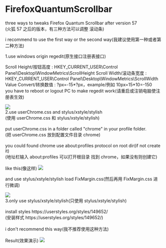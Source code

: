 # FirefoxQuantumScrollbar

three ways to tweaks Firefox Quantum Scrollbar after version 57<br>
(火狐 57 之后的版本，有三种方法可以调整 滚动条)

i recommend to use the first way or the second way(我建议使用第一种或者第二种方法)

1.use windows origin regedit(原生接口注册表接口)


Scroll Height/按钮高度 : HKEY_CURRENT_USER\Control Panel\Desktop\WindowMetrics\ScrollHeight
Scroll Width/滚动条宽度 : HKEY_CURRENT_USER\Control Panel\Desktop\WindowMetrics\ScrollWidth
Value Convert/转换数值 : ?px=-15*?px，example/例如 10px=15*10=-150
     
<br>you have to reboot or logout PC to make regedit work(请重启或注销电脑使注册表生效)

<img src=https://raw.githubusercontent.com/catcat520/FirefoxQuantumScrollbar/master/img/%E6%B3%A8%E5%86%8C%E8%A1%A8%E8%B0%83%E6%95%B4%E6%BB%9A%E5%8A%A8%E6%9D%A1.png>
<br>
2.use userChrome.css and stylus/xstyle/stylish<br>
(使用 userChrome.css 和 stylus/xstyle/stylish)<br><br>
put userChrome.css in a folder called "chrome" in your profile folder.<br>
(把 userChrome.css 放到配置文件目录 chrome)<br><br>
you could found chrome use about:profiles protocol on root dir(if not create it)<br>
(地址栏输入 about:profiles 可以打开根目录 找到 chrome，如果没有则创建它)<br><br>
like this(像这样)

<img src=https://raw.githubusercontent.com/catcat520/FirefoxQuantumScrollbar/master/img/userChrome.css.jpg>

and use stylus/xstyle/stylish load FixMargin.css(然后再用 FixMargin.css 进行微调)

<img src=https://raw.githubusercontent.com/catcat520/FirefoxQuantumScrollbar/master/img/stylus.jpg>

<br>
3.only use stylus/xstyle/stylish(只使用 stylus/xstyle/stylish)<br><br>
install styles https://userstyles.org/styles/149652/<br>
(安装样式 https://userstyles.org/styles/149652/)<br><br>
i don't recommend this way(我不推荐使用这种方法)<br><br>
Result(效果演示)

<img src=https://raw.githubusercontent.com/catcat520/FirefoxQuantumScrollbar/master/img/result.jpg>



